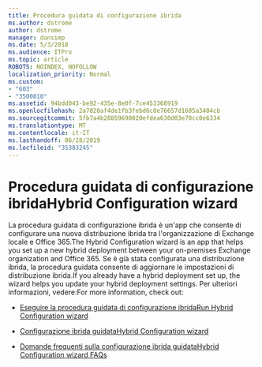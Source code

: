 ```yaml
---
title: Procedura guidata di configurazione ibrida
ms.author: dstrome
author: dstrome
manager: dansimp
ms.date: 5/3/2018
ms.audience: ITPro
ms.topic: article
ROBOTS: NOINDEX, NOFOLLOW
localization_priority: Normal
ms.custom:
- "603"
- "3500010"
ms.assetid: 94bdd043-be92-435e-8e0f-7ce453368919
ms.openlocfilehash: 2a7828af4de1fb3febd6c0e76657d1605a3404cb
ms.sourcegitcommit: 5fb7a4b28859690020efdea630d03e70cc0e6334
ms.translationtype: MT
ms.contentlocale: it-IT
ms.lasthandoff: 06/28/2019
ms.locfileid: "35383245"
---
```

# <a name="hybrid-configuration-wizard"></a><span data-ttu-id="92ae1-102">Procedura guidata di configurazione ibrida</span><span class="sxs-lookup"><span data-stu-id="92ae1-102">Hybrid Configuration wizard</span></span>

<span data-ttu-id="92ae1-103">La procedura guidata di configurazione ibrida è un'app che consente di configurare una nuova distribuzione ibrida tra l'organizzazione di Exchange locale e Office 365.</span><span class="sxs-lookup"><span data-stu-id="92ae1-103">The Hybrid Configuration wizard is an app that helps you set up a new hybrid deployment between your on-premises Exchange organization and Office 365.</span></span> <span data-ttu-id="92ae1-104">Se è già stata configurata una distribuzione ibrida, la procedura guidata consente di aggiornare le impostazioni di distribuzione ibrida.</span><span class="sxs-lookup"><span data-stu-id="92ae1-104">If you already have a hybrid deployment set up, the wizard helps you update your hybrid deployment settings.</span></span> <span data-ttu-id="92ae1-105">Per ulteriori informazioni, vedere:</span><span class="sxs-lookup"><span data-stu-id="92ae1-105">For more information, check out:</span></span>
  
- [<span data-ttu-id="92ae1-106">Eseguire la procedura guidata di configurazione ibrida</span><span class="sxs-lookup"><span data-stu-id="92ae1-106">Run Hybrid Configuration wizard</span></span>](https://technet.microsoft.com/library/mt595788%28v=exchg.150%29.aspx)

- [<span data-ttu-id="92ae1-107">Configurazione ibrida guidata</span><span class="sxs-lookup"><span data-stu-id="92ae1-107">Hybrid Configuration wizard</span></span>](https://technet.microsoft.com/library/hh529921%28v=exchg.150%29.aspx)

- [<span data-ttu-id="92ae1-108">Domande frequenti sulla configurazione ibrida guidata</span><span class="sxs-lookup"><span data-stu-id="92ae1-108">Hybrid Configuration wizard FAQs</span></span>](https://technet.microsoft.com/library/mt488940%28v=exchg.150%29.aspx)
